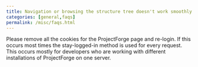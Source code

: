 ```yaml
---
title: Navigation or browsing the structure tree doesn't work smoothly.
categories: [general,faqs]
permalink: /misc/faqs.html
---
```


Please remove all the cookies for the ProjectForge page and re-login. If this occurs most times the stay-logged-in method is used for every request. This occurs mostly for developers who are working with different installations of ProjectForge on one server.
